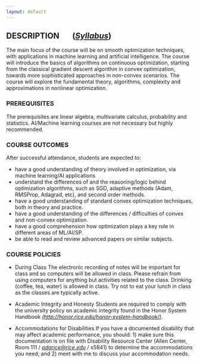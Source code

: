 ```yaml
---
layout: default
---
```


## DESCRIPTION  &nbsp; &nbsp; &nbsp; ([*Syllabus*](schedule/images/Syllabus.pdf))

The main focus of the course will be on smooth optimization techniques, with applications in machine learning and artificial intelligence. The course will introduce the basics of algorithms on continuous optimization, starting from the classical gradient descent algorithm in convex optimization, towards more sophisticated approaches in non-convex scenarios. The course will explore the fundamental theory, algorithms, complexity and approximations in nonlinear optimization. 

### PREREQUISITES

The prerequisites are linear algebra, multivariate calculus, probability and statistics. AI/Machine learning courses are not necessary but highly recommended.

### COURSE OUTCOMES

After successful attendance, students are expected to:
+ have a good understanding of theory involved in optimization, via machine learning/AI applications
+ understand the differences of and the reasoning/logic behind optimization algorithms, such as SGD, adaptive methods (Adam, RMSProp, Adagrad, etc), and second order methods.
+ have a good understanding of standard convex optimization techniques, both in theory and practice.
+ have a good understanding of the differences / difficulties of convex and non-convex optimization.
+ have a good comprehension how optimization plays a key role in different areas of ML/AI/SP.
+ be able to read and review advanced papers on similar subjects.

### COURSE POLICIES

- During Class
The electronic recording of notes will be important for class and so computers will be allowed in
class. Please refrain from using computers for anything but activities related to the class. 
Drinking (coffee, tea, water) is allowed in class. Try not to eat your lunch in class as the 
classes are typically active.

- Academic Integrity and Honesty
Students are required to comply with the university policy on academic integrity found in the 
Honor System Handbook [*(http://honor.rice.edu/honor-system-handbook/)*](http://honor.rice.edu/honor-system-handbook/).

- Accommodations for Disabilities
If you have a documented disability that may affect academic performance, you should: 1) make sure
this documentation is on file with Disability Resource Center (Allen Center, Room 111 / 
[*adarice@rice.edu*](adarice@rice.edu) / x5841) to determine the accommodations you need; and 2) meet with me to discuss 
your accommodation needs.
